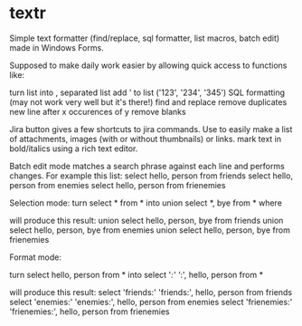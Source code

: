 # textr
Simple text formatter (find/replace, sql formatter, list macros, batch edit) made in Windows Forms.

Supposed to make daily work easier by allowing quick access to functions like:

turn list into , separated list
add ' to list ('123', '234', '345')
SQL formatting (may not work very well but it's there!)
find and replace
remove duplicates
new line after x occurences of y
remove blanks

Jira button gives a few shortcuts to jira commands. Use to easily make a list of attachments, images (with or without thumbnails) or links. mark text in bold/italics using a rich text editor.

Batch edit mode matches a search phrase against each line and performs changes. For example this list:
select hello, person from friends
select hello, person from enemies
select hello, person from frienemies

Selection mode:
turn select * from *
into union select *, bye from * where

will produce this result:
union select hello, person, bye from friends
union select hello, person, bye from enemies
union select hello, person, bye from frienemies

Format mode:

turn select hello, person from *
into select '*:' '*:', hello, person from *

will produce this result:
select 'friends:' 'friends:', hello, person from friends 
select 'enemies:' 'enemies:', hello, person from enemies 
select 'frienemies:' 'frienemies:', hello, person from frienemies 
